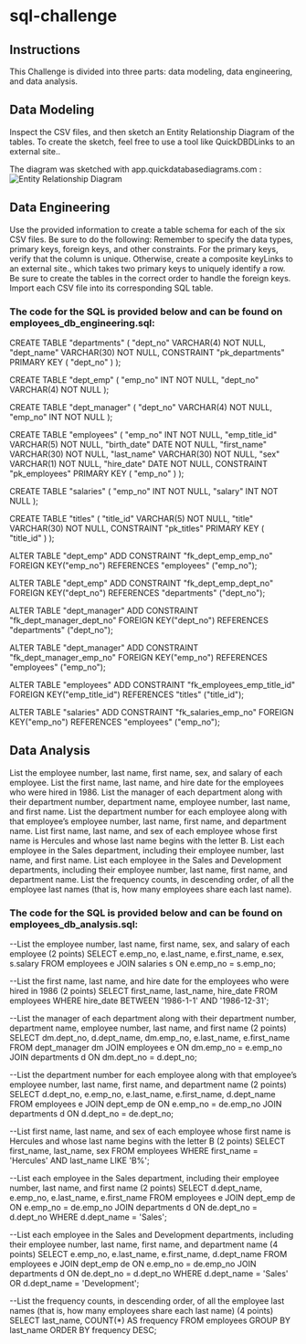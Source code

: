 # sql-challenge
## Instructions
This Challenge is divided into three parts: data modeling, data engineering, and data analysis.

## Data Modeling
Inspect the CSV files, and then sketch an Entity Relationship Diagram of the tables. To create the sketch, feel free to use a tool like QuickDBDLinks to an external site..

The diagram was sketched with app.quickdatabasediagrams.com :
![Entity Relationship Diagram](https://github.com/AlexMedinaG/sql-challenge/assets/127799011/b4580e69-d1c6-49a4-885c-30af3d778f10)

## Data Engineering
Use the provided information to create a table schema for each of the six CSV files. Be sure to do the following:
Remember to specify the data types, primary keys, foreign keys, and other constraints.
For the primary keys, verify that the column is unique. Otherwise, create a composite keyLinks to an external site., which takes two primary keys to uniquely identify a row.
Be sure to create the tables in the correct order to handle the foreign keys.
Import each CSV file into its corresponding SQL table.

### The code for the SQL is provided below and can be found on employees_db_engineering.sql:
CREATE TABLE "departments" (
    "dept_no" VARCHAR(4)   NOT NULL,
    "dept_name" VARCHAR(30)   NOT NULL,
    CONSTRAINT "pk_departments" PRIMARY KEY (
        "dept_no"
     )
);

CREATE TABLE "dept_emp" (
    "emp_no" INT   NOT NULL,
    "dept_no" VARCHAR(4)   NOT NULL
);

CREATE TABLE "dept_manager" (
    "dept_no" VARCHAR(4)   NOT NULL,
    "emp_no" INT   NOT NULL
);

CREATE TABLE "employees" (
    "emp_no" INT   NOT NULL,
    "emp_title_id" VARCHAR(5)   NOT NULL,
    "birth_date" DATE   NOT NULL,
    "first_name" VARCHAR(30)   NOT NULL,
    "last_name" VARCHAR(30)   NOT NULL,
    "sex" VARCHAR(1)   NOT NULL,
    "hire_date" DATE   NOT NULL,
    CONSTRAINT "pk_employees" PRIMARY KEY (
        "emp_no"
     )
);

CREATE TABLE "salaries" (
    "emp_no" INT   NOT NULL,
    "salary" INT   NOT NULL
);

CREATE TABLE "titles" (
    "title_id" VARCHAR(5)   NOT NULL,
    "title" VARCHAR(30)   NOT NULL,
    CONSTRAINT "pk_titles" PRIMARY KEY (
        "title_id"
     )
);

ALTER TABLE "dept_emp" ADD CONSTRAINT "fk_dept_emp_emp_no" FOREIGN KEY("emp_no")
REFERENCES "employees" ("emp_no");

ALTER TABLE "dept_emp" ADD CONSTRAINT "fk_dept_emp_dept_no" FOREIGN KEY("dept_no")
REFERENCES "departments" ("dept_no");

ALTER TABLE "dept_manager" ADD CONSTRAINT "fk_dept_manager_dept_no" FOREIGN KEY("dept_no")
REFERENCES "departments" ("dept_no");

ALTER TABLE "dept_manager" ADD CONSTRAINT "fk_dept_manager_emp_no" FOREIGN KEY("emp_no")
REFERENCES "employees" ("emp_no");

ALTER TABLE "employees" ADD CONSTRAINT "fk_employees_emp_title_id" FOREIGN KEY("emp_title_id")
REFERENCES "titles" ("title_id");

ALTER TABLE "salaries" ADD CONSTRAINT "fk_salaries_emp_no" FOREIGN KEY("emp_no")
REFERENCES "employees" ("emp_no");

## Data Analysis
List the employee number, last name, first name, sex, and salary of each employee.
List the first name, last name, and hire date for the employees who were hired in 1986.
List the manager of each department along with their department number, department name, employee number, last name, and first name.
List the department number for each employee along with that employee’s employee number, last name, first name, and department name.
List first name, last name, and sex of each employee whose first name is Hercules and whose last name begins with the letter B.
List each employee in the Sales department, including their employee number, last name, and first name.
List each employee in the Sales and Development departments, including their employee number, last name, first name, and department name.
List the frequency counts, in descending order, of all the employee last names (that is, how many employees share each last name).


### The code for the SQL is provided below and can be found on employees_db_analysis.sql:
--List the employee number, last name, first name, sex, and salary of each employee (2 points)
SELECT
	e.emp_no,
	e.last_name,
	e.first_name,
	e.sex,
	s.salary
FROM
	employees e
JOIN
	salaries s
ON
	e.emp_no = s.emp_no;

--List the first name, last name, and hire date for the employees who were hired in 1986 (2 points)
SELECT
	first_name,
	last_name,
	hire_date
FROM
	employees
WHERE
	hire_date
BETWEEN
	'1986-1-1' AND '1986-12-31';

--List the manager of each department along with their department number, department name, employee number, last name, and first name (2 points)
SELECT
	dm.dept_no,
	d.dept_name,
	dm.emp_no,
	e.last_name,
	e.first_name
FROM
	dept_manager dm
JOIN
	employees e
ON
	dm.emp_no = e.emp_no
JOIN
	departments d
ON
	dm.dept_no = d.dept_no;

--List the department number for each employee along with that employee’s employee number, last name, first name, and department name (2 points)
SELECT
	d.dept_no,
	e.emp_no,
	e.last_name,
	e.first_name,
	d.dept_name
FROM
	employees e
JOIN
	dept_emp de
ON
	e.emp_no = de.emp_no
JOIN
	departments d
ON
	d.dept_no = de.dept_no;

--List first name, last name, and sex of each employee whose first name is Hercules and whose last name begins with the letter B (2 points)
SELECT
	first_name,
	last_name,
	sex
FROM
	employees
WHERE
	first_name = 'Hercules' AND last_name LIKE 'B%';
	
--List each employee in the Sales department, including their employee number, last name, and first name (2 points)
SELECT
	d.dept_name,
	e.emp_no,
	e.last_name,
	e.first_name
FROM
	employees e
JOIN
	dept_emp de
ON
	e.emp_no = de.emp_no
JOIN
	departments d
ON
	de.dept_no = d.dept_no
WHERE
	d.dept_name = 'Sales';
	
--List each employee in the Sales and Development departments, including their employee number, last name, first name, and department name (4 points)
SELECT
	e.emp_no,
	e.last_name,
	e.first_name,
	d.dept_name
FROM
	employees e
JOIN
	dept_emp de
ON
	e.emp_no = de.emp_no
JOIN
	departments d
ON
	de.dept_no = d.dept_no
WHERE
	d.dept_name = 'Sales' OR d.dept_name = 'Development';

--List the frequency counts, in descending order, of all the employee last names (that is, how many employees share each last name) (4 points)
SELECT
    last_name,
    COUNT(*) AS frequency
FROM
    employees
GROUP BY
    last_name
ORDER BY
    frequency DESC;
